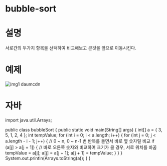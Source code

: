 # bubble-sort
# 설명
서로간의 두가지 항목을 선택하여 비교해보고 큰것을 앞으로 이동시킨다.
# 예제
![img1 daumcdn](https://user-images.githubusercontent.com/126844596/223418934-3a6fe89f-2ecd-454b-b142-999c3072ffc5.gif)
# 자바
import java.util.Arrays;

public class bubbleSort {
public static void main(String[] args) {
	int[] a = { 3, 5, 1, 2, 4 };
	int tempValue;
	for (int i = 0; i < a.length; i++) {
	for (int j = 0; j < a.length - i - 1; j++) { // 0 ~ n, 0 ~ n-1 번 반복를 돌면서 바로 옆 숫자릴 비교
	if (a[j] > a[j + 1]) {  // 바로 오른쪽 숫자와 비교하여 크기가 클 경우, 서로 위치를 바꿈
		tempValue = a[j];
		a[j] = a[j + 1];
		a[j + 1] = tempValue;
				}
			}
		}
	System.out.println(Arrays.toString(a));
	}
}

